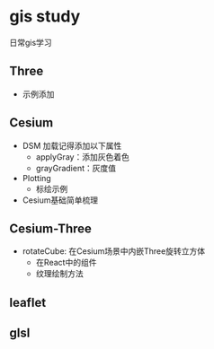 # gis study

日常gis学习

## Three

+ 示例添加

## Cesium

+ DSM 加载记得添加以下属性
  + applyGray：添加灰色着色
  + grayGradient：灰度值
+ Plotting
  + 标绘示例
+ Cesium基础简单梳理

## Cesium-Three

+ rotateCube: 在Cesium场景中内嵌Three旋转立方体
  + 在React中的组件
  + 纹理绘制方法

## leaflet

## glsl
